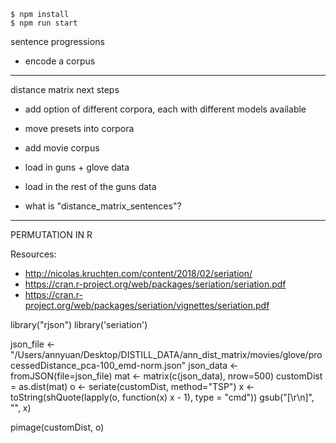     $ npm install
    $ npm run start

sentence progressions
- encode a corpus

---

distance matrix next steps

- add option of different corpora, each with different models available
- move presets into corpora


- add movie corpus

- load in guns + glove data

- load in the rest of the guns data

- what is "distance_matrix_sentences"?




---

PERMUTATION IN R

Resources:
- http://nicolas.kruchten.com/content/2018/02/seriation/
- https://cran.r-project.org/web/packages/seriation/seriation.pdf
- https://cran.r-project.org/web/packages/seriation/vignettes/seriation.pdf

library("rjson")
library('seriation')

json_file <- "/Users/annyuan/Desktop/DISTILL_DATA/ann_dist_matrix/movies/glove/processedDistance_pca-100_emd-norm.json"
json_data <- fromJSON(file=json_file)
mat <- matrix(c(json_data), nrow=500)
customDist = as.dist(mat)
o <- seriate(customDist, method="TSP")
x <- toString(shQuote(lapply(o, function(x) x - 1), type = "cmd"))
gsub("[\r\n]", "", x)



pimage(customDist, o)
